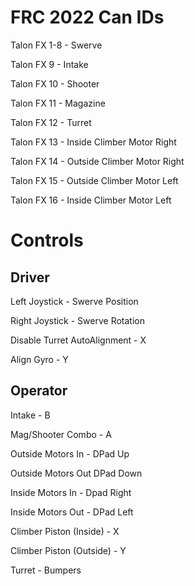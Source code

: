 # FRC 2022 Can IDs
Talon FX 1-8 - Swerve

Talon FX 9 - Intake

Talon FX 10 - Shooter

Talon FX 11 - Magazine

Talon FX 12 - Turret

Talon FX 13 - Inside Climber Motor Right

Talon FX 14 - Outside Climber Motor Right

Talon FX 15 - Outside Climber Motor Left

Talon FX 16 - Inside Climber Motor Left

# Controls
## Driver
Left Joystick - Swerve Position

Right Joystick - Swerve Rotation

Disable Turret AutoAlignment - X

Align Gyro - Y

## Operator
Intake - B

Mag/Shooter Combo - A

Outside Motors In - DPad Up

Outside Motors Out DPad Down

Inside Motors In - Dpad Right

Inside Motors Out - DPad Left

Climber Piston (Inside) - X

Climber Piston (Outside) - Y

Turret - Bumpers

